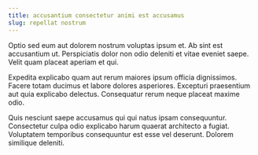 ```yaml
---
title: accusantium consectetur animi est accusamus
slug: repellat nostrum
---
```


Optio sed eum aut dolorem nostrum voluptas ipsum et. Ab sint est accusantium ut. Perspiciatis dolor non odio deleniti et vitae eveniet saepe. Velit quam placeat aperiam et qui.

Expedita explicabo quam aut rerum maiores ipsum officia dignissimos. Facere totam ducimus et labore dolores asperiores. Excepturi praesentium aut quia explicabo delectus. Consequatur rerum neque placeat maxime odio.

Quis nesciunt saepe accusamus qui qui natus ipsam consequuntur. Consectetur culpa odio explicabo harum quaerat architecto a fugiat. Voluptatem temporibus consequuntur est esse vel deserunt. Dolorem similique deleniti.
